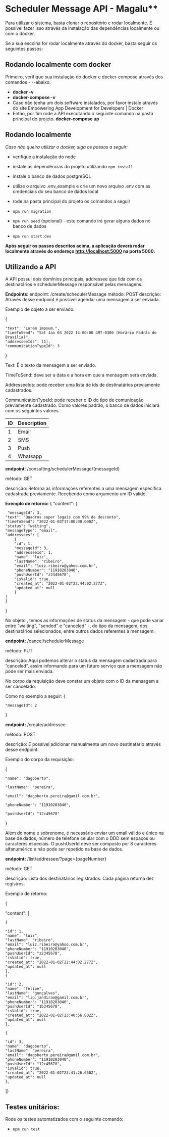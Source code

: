 ﻿# Scheduler Message API - Magalu**

Para utilizar o sistema, basta clonar o repositório e rodar localmente. É possível fazer isso através da instalação das dependências localmente ou com o docker.

Se a sua escolha for rodar localmente através do docker, basta seguir os seguintes passos:


## Rodando localmente com docker

Primeiro, verifique sua instalação do docker e docker-compose através dos comandos - --abaixo. 
- **docker -v**
- **docker-compose -v**
- Caso não tenha um dois software instalados, por favor instale através do site Empowering App Development for Developers | Docker
- Então, por fim rode a API executando o seguinte comando na pasta principal do projeto. 
**docker-compose up**


## Rodando localmente 

*Caso não queira utilizar o docker, siga os passos a seguir:*
-   verifique a instalação do node
    
-   instale as dependências do projeto utilizando `npm install`
    
-   instale o banco de dados postgreSQL
    
-   utilize o arquivo .env_example e crie um novo arquivo .env com as credenciais do seu banco de dados local
    
-   rode na pasta principal do projeto os comandos a seguir
    

-   `npm run migration`
    
-   `npm run seed` (opcional) - este comando irá gerar alguns dados no banco de dados
    
-   `npm run start:dev`

**Após seguir os passos descritos acima, a aplicação deverá rodar localmente através do endereço [http://localhost:5000](http://localhost:5000) na porta 5000.**

## Utilizando a API
A API possui dois domínios principais, addressee que lida com os destinatários e schedulerMessage responsável pelas mensagens.

**Endpoints**:
endpoint: /create/schedulerMessage
método: POST
descrição: Através desse endpoint é possível agendar uma mensagem a ser enviada.  

Exemplo de objeto a ser enviado:

{

	"text": "Lorem impsum.",
	"timeToSend": "Sat Jan 03 2022 14:00:00 GMT-0300 (Horário Padrão de Brasília)",
	"addresseeIds": [1],
	"communicationTypeId": 3
	
}

Text:  É o texto da mensagem a ser enviado.

TimeToSend: deve ser a data e a hora em que a mensagem será enviada.

AddresseeIds: pode receber uma lista de ids de destinatários previamente cadastrados.

CommunicationTypeId: pode receber o ID do tipo de comunicação previamente cadastrado. Como valores padrão, o banco de dados iniciará com os seguintes valores.

| ID |Description|
|----|-----------|
| 1  |Email      |
| 2  |SMS        |
| 3  |Push       |
| 4  |Whatsapp   |


**endpoint**: /consulting/schedulerMessage/{messageId}

método: GET

descrição: Retorna as informações referentes a uma mensagem específica cadastrada previamente. Recebendo como argumento um ID válido.

  
**Exemplo de retorno:**
{
"content": 
      {

	 "messageId": 3,
	"text": "Quadros super legais com 99% de desconto",
	"timeToSend": "2022-01-03T17:00:00.000Z",
	"status": "waiting",
	"messageType": "email",
	"addressees": [
        {
        "id": 1,
        "messageId": 3,
        "addresseeId": 1,
        "name": "luiz",
        "lastName": "ribeiro",
        "email": "luiz.ribeiro@yahoo.com.br",
        "phoneNumber": "11910203040",
        "pushUserId": "z2345678",
        "isValid": true,
        "created_at": "2022-01-02T22:44:02.277Z",
        "updated_at": null
        }
    ]
    }
}


No objeto , temos as informações de status da mensagem - que pode variar entre "waiting", "sended" e "canceled" -, do tipo da mensagem, dos destinatários selecionados, entre outros dados referentes à mensagem.

**endpoint:** /cancel/schedulerMessage

método: PUT

descrição: Aqui podemos alterar o status da mensagem cadastrada para “canceled”, assim informando para um futuro serviço que a mensagem não pode ser mais enviada.

No corpo da requisição deve constar um objeto com o ID da mensagem a ser cancelado. 

Como no exemplo a seguir:
{

	"messageId": 2

}

**endpoint:** /create/addressee

método: POST

descrição: É possível adicionar manualmente um novo destinatário através desse endpoint.


Exemplo do corpo da requisição:


{

    "name": "dagoberto",
    
    "lastName": "pereira",
    
    "email": "dagoberto.pereira@gamil.com.br",
    
    "phoneNumber": "11910203040",
    
    "pushUserId": "12c45678"
    
}

Além do nome e sobrenome, é necessário enviar um email válido e único na base de dados, número de telefone celular com o DDD sem espaços ou caracteres especiais. O pushUserId deve ser composto por 8 caracteres alfanumérico e não pode ser repetido na base de dados.

**endpoint:** /list/addressee/?page={pageNumber}

método: GET

descrição: Lista dos destinatários registrados. Cada página retorna dez registros.



Exemplo de retorno:

{

"content": [

    {

    "id": 1,
    "name": "luiz",
    "lastName": "ribeiro",
    "email": "luiz.ribeiro@yahoo.com.br",
    "phoneNumber": "11910203040",
    "pushUserId": "z2345678",
    "isValid": true,
    "created_at": "2022-01-02T22:44:02.277Z",
    "updated_at": null
    },
    {

    "id": 2,
    "name": "felipe",
    "lastName": "gonçalves",
    "email": "lip.jandirao@gamil.com.br",
    "phoneNumber": "11910203040",
    "pushUserId": "1b345678",
    "isValid": true,
    "created_at": "2022-01-02T23:40:56.802Z",
    "updated_at": null
    },

    {

    "id": 3,
    "name": "dagoberto",
    "lastName": "pereira",
    "email": "dagoberto.pereira@gamil.com.br",
    "phoneNumber": "11910203040",
    "pushUserId": "12c45678",
    "isValid": true,
    "created_at": "2022-01-02T23:41:26.650Z",
    "updated_at": null
    },
]}

## Testes unitários:
Rode os testes automatizados com o seguinte comando:
-   `npm run test`

